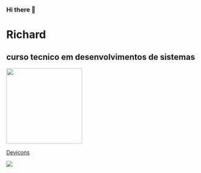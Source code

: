 ### Hi there 👋

<!--
**kkSayy/kkSayy** is a ✨ _special_ ✨ repository because its `README.md` (this file) appears on your GitHub profile.

Here are some ideas to get you started:

- 🔭 I’m currently working on ...
- 🌱 I’m currently learning ...
- 👯 I’m looking to collaborate on ...
- 🤔 I’m looking for help with ...
- 💬 Ask me about ...
- 📫 How to reach me: ...
- 😄 Pronouns: ...
- ⚡ Fun fact: ...
-->



# Richard

## curso tecnico em desenvolvimentos de sistemas 


<!-- colocando icons -->

<img height="200px" src="https://cdn.jsdelivr.net/gh/devicons/devicon/icons/python/python-original.svg" /> 

<a href="https://devicon.dev/" > Devicons </a>

<!-- colocando imagens -->



<img src="image">
